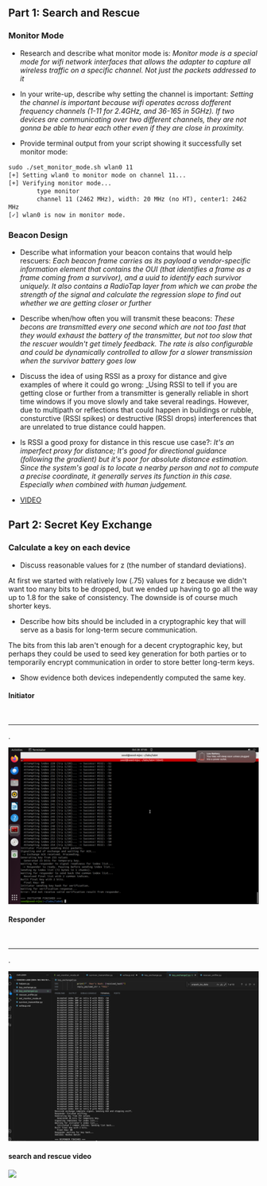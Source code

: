 ## Part 1: Search and Rescue

### Monitor Mode

- Research and describe what monitor mode is: _Monitor mode is a special mode for wifi network interfaces that allows the adapter to capture all wireless traffic on a specific channel. Not just the packets addressed to it_

- In your write-up, describe why setting the channel is important: _Setting the channel is important because wifi operates across dofferent frequency channels (1-11 for 2.4GHz, and 36-165 in 5GHz). If two devices are communicating over two different channels, they are not gonna be able to hear each other even if they are close in proximity._

- Provide terminal output from your script showing it successfully set monitor mode:
```
sudo ./set_monitor_mode.sh wlan0 11
[+] Setting wlan0 to monitor mode on channel 11...
[+] Verifying monitor mode...
        type monitor
        channel 11 (2462 MHz), width: 20 MHz (no HT), center1: 2462 MHz
[✓] wlan0 is now in monitor mode.
```

### Beacon Design

- Describe what information your beacon contains that would help rescuers: _Each beacon frame carries as its payload a vendor-specific information element that contains the OUI (that identifies a frame as a frame coming from a survivor), and a uuid to identify each survivor uniquely. It also contains a RadioTap layer from which we can probe the strength of the signal and calculate the regression slope to find out whether we are getting closer or further_

- Describe when/how often you will transmit these beacons: _These becons are transmitted every one second which are not too fast that they would exhaust the battery of the transmitter, but not too slow that the rescuer wouldn't get timely feedback. The rate is also configurable and could be dynamically controlled to allow for a slower transmission when the survivor battery goes low_

- Discuss the idea of using RSSI as a proxy for distance and give examples of where it could go wrong: _Using RSSI to tell if you are getting close or further from a transmitter is generally reliable in short time windows if you move slowly and take several readings. However, due to multipath or reflections that could happen in buildings or rubble, consturctive (RSSI spikes) or destructive (RSSI drops) interferences that are unrelated to true distance could happen.

- Is RSSI a good proxy for distance in this rescue use case?: _It's an imperfect proxy for distance; It's good for directional guidance (following the gradient) but it's poor for absolute distance estimation. Since the system's goal is to locate a nearby person and not to compute a precise coordinate, it generally serves its function in this case. Especially when combined with human judgement._

- [VIDEO](https://drive.google.com/file/d/1jou_ER3_4bc1A0Y94bsaUbYxB93a7XxV/view?usp=sharing)

## Part 2: Secret Key Exchange

### Calculate a key on each device 

- Discuss reasonable values for z (the number of standard deviations).

At first we started with relatively low (.75) values for z because we didn't want too many bits to be dropped, but we ended up having to go all the way up to 1.8 for the sake of consistency. The downside is of course much shorter keys.

- Describe how bits should be included in a cryptographic key that will serve as a basis for long-term secure communication.

The bits from this lab aren't enough for a decent cryptographic key, but perhaps they could be used to seed key generation for both parties or to temporarily encrypt communication in order to store better long-term keys.


- Show evidence both devices independently computed the same key.

#### Initiator

<br>
<hr>

.

![](./img/initiator.png)

#### Responder

<br>
<hr>

.


![](./img/responder.png)


#### search and rescue video
![](https://drive.google.com/file/d/1jou_ER3_4bc1A0Y94bsaUbYxB93a7XxV/view?usp=sharing)